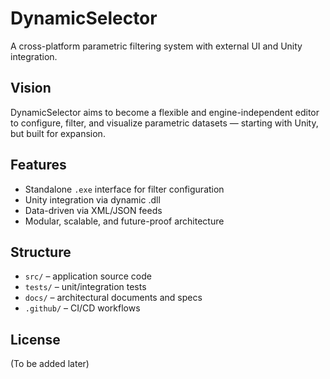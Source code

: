 # DynamicSelector

A cross-platform parametric filtering system with external UI and Unity integration.

## Vision

DynamicSelector aims to become a flexible and engine-independent editor to configure, filter, and visualize parametric datasets — starting with Unity, but built for expansion.

## Features

- Standalone `.exe` interface for filter configuration
- Unity integration via dynamic .dll
- Data-driven via XML/JSON feeds
- Modular, scalable, and future-proof architecture

## Structure

- `src/` – application source code
- `tests/` – unit/integration tests
- `docs/` – architectural documents and specs
- `.github/` – CI/CD workflows

## License

(To be added later)
